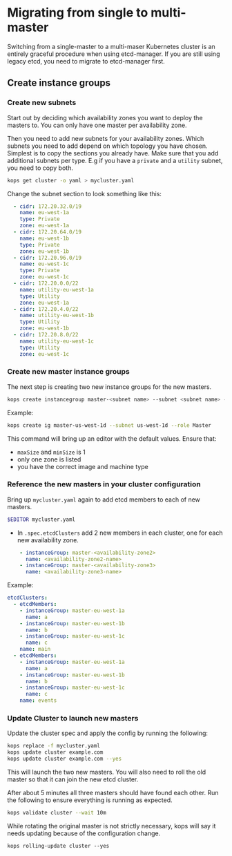 # Migrating from single to multi-master

Switching from a single-master to a multi-maser Kubernetes cluster is an entirely graceful procedure when using etcd-manager.
If you are still using legacy etcd, you need to migrate to etcd-manager first.

## Create instance groups

### Create new subnets

Start out by deciding which availability zones you want to deploy the masters to. You can only have one master per availability zone.

Then you need to add new subnets for your availability zones. Which subnets you need to add depend on which topology you have chosen. Simplest is to copy the sections you already have. Make sure that you add additional subnets per type. E.g if you have a `private` and a `utility` subnet, you need to copy both.

```bash
kops get cluster -o yaml > mycluster.yaml
```

Change the subnet section to look something like this:
```yaml
  - cidr: 172.20.32.0/19
    name: eu-west-1a
    type: Private
    zone: eu-west-1a
  - cidr: 172.20.64.0/19
    name: eu-west-1b
    type: Private
    zone: eu-west-1b
  - cidr: 172.20.96.0/19
    name: eu-west-1c
    type: Private
    zone: eu-west-1c
  - cidr: 172.20.0.0/22
    name: utility-eu-west-1a
    type: Utility
    zone: eu-west-1a
  - cidr: 172.20.4.0/22
    name: utility-eu-west-1b
    type: Utility
    zone: eu-west-1b
  - cidr: 172.20.8.0/22
    name: utility-eu-west-1c
    type: Utility
    zone: eu-west-1c
```

### Create new master instance groups

The next step is creating two new instance groups for the new masters. 

```bash
kops create instancegroup master-<subnet name> --subnet <subnet name> --role Master
```

Example:

```bash
kops create ig master-us-west-1d --subnet us-west-1d --role Master
```

This command will bring up an editor with the default values. Ensure that:

 * `maxSize` and `minSize` is 1
 * only one zone is listed
 * you have the correct image and machine type

### Reference the new masters in your cluster configuration

Bring up `mycluster.yaml` again to add etcd members to each of new masters.

```bash
$EDITOR mycluster.yaml
```

 * In `.spec.etcdClusters` add 2 new members in each cluster, one for each new
 availability zone.

```yaml
    - instanceGroup: master-<availability-zone2>
      name: <availability-zone2-name>
    - instanceGroup: master-<availability-zone3>
      name: <availability-zone3-name>
```

Example:

```yaml
etcdClusters:
  - etcdMembers:
    - instanceGroup: master-eu-west-1a
      name: a
    - instanceGroup: master-eu-west-1b
      name: b
    - instanceGroup: master-eu-west-1c
      name: c
    name: main
  - etcdMembers:
    - instanceGroup: master-eu-west-1a
      name: a
    - instanceGroup: master-eu-west-1b
      name: b
    - instanceGroup: master-eu-west-1c
      name: c
    name: events
```

### Update Cluster to launch new masters

Update the cluster spec and apply the config by running the following:

```bash
kops replace -f mycluster.yaml
kops update cluster example.com
kops update cluster example.com --yes
```

This will launch the two new masters. You will also need to roll the old master so that it can join the new etcd cluster.

After about 5 minutes all three masters should have found each other. Run the following to ensure everything is running as expected.

```bash
kops validate cluster --wait 10m
```

While rotating the original master is not strictly necessary, kops will say it needs updating because of the configuration change.

```
kops rolling-update cluster --yes
```